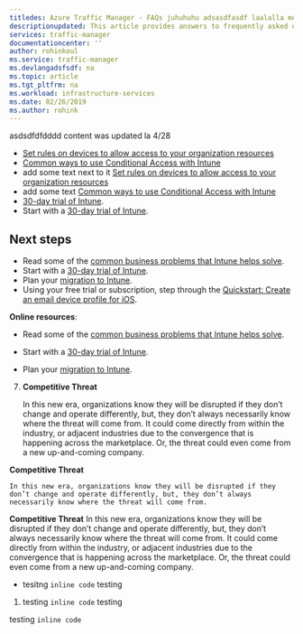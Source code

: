 ```yaml
---
titledes: Azure Traffic Manager - FAQs juhuhuhu adsasdfasdf laalalla metadata updated
descriptionupdated: This article provides answers to frequently asked questions about Traffic Manager
services: traffic-manager
documentationcenter: ''
author: rohinkoul
ms.service: traffic-manager
ms.devlangadsfsdf: na
ms.topic: article
ms.tgt_pltfrm: na
ms.workload: infrastructure-services
ms.date: 02/26/2019
ms.author: rohink
---
```

 asdsdfdfdddd content was updated la 4/28
- [Set rules on devices to allow access to your organization resources](metadata.md)
- [Common ways to use Conditional Access with Intune](./metadata.md)
- add some text next to it [Set rules on devices to allow access to your organization resources](metadata.md)
- add some text [Common ways to use Conditional Access with Intune](./metadata.md)
- [30-day trial of Intune](metadata.md).
- Start with a [30-day trial of Intune](metadata.md).

## Next steps

- Read some of the [common business problems that Intune helps solve](https://docs.microsoft.com/intune/common-scenarios).
- Start with a [30-day trial of Intune](metadata.md).
- Plan your [migration to Intune](metadata.md).
- Using your free trial or subscription, step through the [Quickstart: Create an email device profile for iOS](metadata.md).

**Online resources**:
- Read some of the [common business problems that Intune helps solve](metadata.md).

- Start with a [30-day trial of Intune](metadata.md).
- Plan your [migration to Intune](metadata.md).

7. **Competitive Threat**

    In this new era, organizations know they will be disrupted if they don’t change and operate differently, but, they don’t always necessarily know where the threat will come from. It could come directly from within the industry, or adjacent industries due to the convergence that is happening across the marketplace. Or, the threat could even come from a new up-and-coming company.
    
**Competitive Threat** 

    In this new era, organizations know they will be disrupted if they don’t change and operate differently, but, they don’t always necessarily know where the threat will come from. 
   
**Competitive Threat** 
    In this new era, organizations know they will be disrupted if they don’t change and operate differently, but, they don’t always necessarily know where the threat will come from. It could come directly from within the industry, or adjacent industries due to the convergence that is happening across the marketplace. Or, the threat could even come from a new up-and-coming company.

* tesitng `inline code` testing
1. testing `inline code` testing

testing `inline code`
